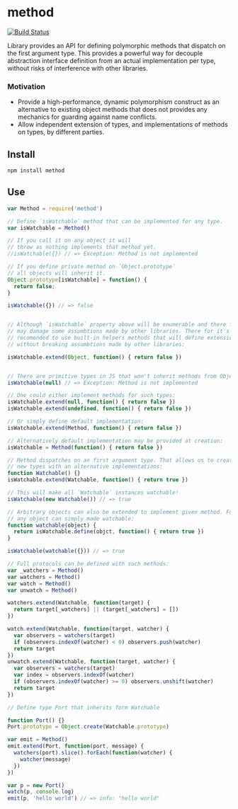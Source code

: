 # method

[![Build Status](https://secure.travis-ci.org/Gozala/method.png)](http://travis-ci.org/Gozala/method)

Library provides an API for defining polymorphic methods that dispatch on the
first argument type. This provides a powerful way for decouple abstraction
interface definition from an actual implementation per type, without risks
of interference with other libraries.

### Motivation

  - Provide a high-performance, dynamic polymorphism construct as an
    alternative to existing object methods that does not provides any
    mechanics for guarding against name conflicts.
  - Allow independent extension of types, and implementations of methods
    on types, by different parties.

## Install

    npm install method

## Use

```js
var Method = require('method')

// Define `isWatchable` method that can be implemented for any type.
var isWatchable = Method()

// If you call it on any object it will
// throw as nothing implements that method yet.
//isWatchable({}) // => Exception: Method is not implemented

// If you define private method on `Object.prototype`
// all objects will inherit it.
Object.prototype[isWatchable] = function() {
  return false;
}

isWatchable({}) // => false


// Although `isWatchable` property above will be enumerable and there for
// may damage some assumbtions made by other libraries. There for it's
// recomended to use built-in helpers methods that will define extension
// without breaking assumbtions made by other libraries:

isWatchable.extend(Object, function() { return false })


// There are primitive types in JS that won't inherit methods from Object:
isWatchable(null) // => Exception: Method is not implemented

// One could either implement methods for such types:
isWatchable.extend(null, function() { return false })
isWatchable.extend(undefined, function() { return false })

// Or simply define default implementation:
isWatchable.extend(Method, function() { return false })

// Alternatively default implementation may be provided at creation:
isWatchable = Method(function() { return false })

// Method dispatches on an first argument type. That allows us to create
// new types with an alternative implementations:
function Watchable() {}
isWatchable.extend(Watchable, function() { return true })

// This will make all `Watchable` instances watchable!
isWatchable(new Watchable()) // => true

// Arbitrary objects can also be extended to implement given method. For example
// any object can simply made watchable:
function watchable(object) {
  return isWatchable.define(objct, function() { return true })
}

isWatchable(watchable({})) // => true

// Full protocols can be defined with such methods:
var _watchers = Method()
var watchers = Method()
var watch = Method()
var unwatch = Method()

watchers.extend(Watchable, function(target) {
  return target[_watchers] || (target[_watchers] = [])
})

watch.extend(Watchable, function(target, watcher) {
  var observers = watchers(target)
  if (observers.indexOf(watcher) < 0) observers.push(watcher)
  return target
})
unwatch.extend(Watchable, function(target, watcher) {
  var observers = watchers(target)
  var index = observers.indexOf(watcher)
  if (observers.indexOf(watcher) >= 0) observers.unshift(watcher)
  return target
})

// Define type Port that inherits form Watchable

function Port() {}
Port.prototype = Object.create(Watchable.prototype)

var emit = Method()
emit.extend(Port, function(port, message) {
  watchers(port).slice().forEach(function(watcher) {
    watcher(message)
  })
})

var p = new Port()
watch(p, console.log)
emit(p, 'hello world') // => info: "hello world"
```

